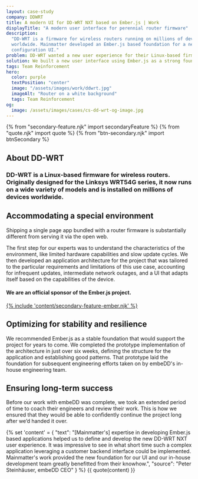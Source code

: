```yaml
---
layout: case-study
company: DDWRT
title: A modern UI for DD-WRT NXT based on Ember.js | Work
displayTitle: "A modern user interface for perennial router firmware"
description:
  "DD-WRT is a firmware for wireless routers running on millions of devices
  worldwide. Mainmatter developed an Ember.js based foundation for a new
  configuration UI."
problem: DD-WRT wanted a new user experience for their Linux-based firmware.
solution: We built a new user interface using Ember.js as a strong foundation.
tags: Team Reinforcement
hero:
  color: purple
  textPosition: "center"
  image: "/assets/images/work/ddwrt.jpg"
  imageAlt: "Router on a white background"
  tags: Team Reinforcement
og:
  image: /assets/images/cases/cs-dd-wrt-og-image.jpg
---
```


{% from "secondary-feature.njk" import secondaryFeature %}
{% from "quote.njk" import quote %}
{% from "btn-secondary.njk" import btnSecondary %}

<div class="case-study__section">
  <h2 class="case-study__heading h5">About DD-WRT</h2>
  <div class="case-study__text">
    <h3 class="h4">DD-WRT is a Linux-based firmware for wireless routers. Originally designed for the Linksys WRT54G series, it now runs on a wide variety of models and is installed on millions of devices worldwide.</h3>
  </div>
</div>

<div class="case-study__section">
  <h2 class="case-study__heading h5">Accommodating a special environment</h2>
  <div class="case-study__text">
    <p>Shipping a single page app bundled with a router firmware is substantially different from serving it via the open web.</p>
    <p>The first step for our experts was to understand the characteristics of the environment, like limited hardware capabilities and slow update cycles. We then developed an application architecture for the project that was tailored to the particular requirements and limitations of this use case, accounting for infrequent updates, intermediate network outages, and a UI that adapts itself based on the capabilities of the device.</p>
  </div>
</div>


 <div class="split-content">
    <div class="split-content__wrapper">
        <div class="split-content__content">
          <h4>We are an official sponsor of the Ember.js project.</h4>
        </div>
        <div class="split-content__feature">
          <a href="https://emberjs.com/sponsors/" class="btn-secondary h4 mt-2">
          {% include 'content/secondary-feature-ember.njk' %}
          </a>
        </div>
      </div>
    </div>



<div class="case-study__section">
  <h2 class="case-study__heading h5">Optimizing for stability and resilience</h2>
  <div class="case-study__text">
    <p>We recommended Ember.js as a stable foundation that would support the project for years to come. We completed the prototype implementation of the architecture in just over six weeks, defining the structure for the application and establishing good patterns. That prototype laid the foundation for subsequent engineering efforts taken on by embeDD's in-house engineering team.</p>
  </div>
</div>

<div class="case-study__section">
  <h2 class="case-study__heading h5">Ensuring long-term success</h2>
  <div class="case-study__text">
    <p>Before our work with embeDD was complete, we took an extended period of time to coach their engineers and review their work. This is how we ensured that they would be able to confidently continue the project long after we’d handed it over.</p>
  </div>
</div>

{% set 'content' = {
  "text": "[Mainmatter's] expertise in developing Ember.js based applications helped us to define and develop the new DD-WRT NXT user experience. It was impressive to see in what short time such a complex application leveraging a customer backend interface could be implemented. Mainmatter's work provided the new foundation for our UI and our in-house development team greatly benefitted from their knowhow.",
  "source": "Peter Steinhäuser, embeDD CEO"
} %} {{ quote(content) }}
